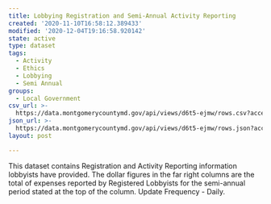```yaml
---
title: Lobbying Registration and Semi-Annual Activity Reporting
created: '2020-11-10T16:58:12.389433'
modified: '2020-12-04T19:16:58.920142'
state: active
type: dataset
tags:
  - Activity
  - Ethics
  - Lobbying
  - Semi Annual
groups:
  - Local Government
csv_url: >-
  https://data.montgomerycountymd.gov/api/views/d6t5-ejmw/rows.csv?accessType=DOWNLOAD
json_url: >-
  https://data.montgomerycountymd.gov/api/views/d6t5-ejmw/rows.json?accessType=DOWNLOAD
layout: post

---
```

This dataset contains  Registration and Activity Reporting information lobbyists have provided. The dollar figures in the far right columns are the total of expenses reported by Registered Lobbyists for the semi-annual period stated at the top of the column.
Update Frequency - Daily.
